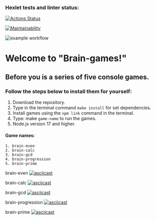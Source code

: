 ### Hexlet tests and linter status:

[![Actions Status](https://github.com/Nesaq/frontend-project-lvl1/workflows/hexlet-check/badge.svg)](https://github.com/Nesaq/frontend-project-lvl1/actions)

[![Maintainability](https://api.codeclimate.com/v1/badges/a99a88d28ad37a79dbf6/maintainability)](https://codeclimate.com/github/codeclimate/codeclimate/maintainability)

![example workflow](https://github.com/Nesaq/frontend-project-lvl1/actions/workflows/github-action-test.yml/badge.svg)

# Welcome to "Brain-games!"

## Before you is a series of five console games.

### Follow the steps below to install them for yourself:

1. Download the repository.
2. Type in the terminal command `make install` for set dependencies.
3. Install games using the `npm link` command in the terminal.
4. Type: make `game-name` to run the games.
5. Node.js version 17 and higher.

#### Game names:

```
1. brain-even
2. brain-calc
3. brain-gcd
4. brain-progression
5. brain-prime

```

brain-even
[![asciicast](https://asciinema.org/a/457842.svg)](https://asciinema.org/a/457842)

brain-calc
[![asciicast](https://asciinema.org/a/457848.svg)](https://asciinema.org/a/457848)

brain-gcd
[![asciicast](https://asciinema.org/a/457852.svg)](https://asciinema.org/a/457852)

brain-progression
[![asciicast](https://asciinema.org/a/457854.svg)](https://asciinema.org/a/457854)

brain-prime
[![asciicast](https://asciinema.org/a/457858.svg)](https://asciinema.org/a/457858)
